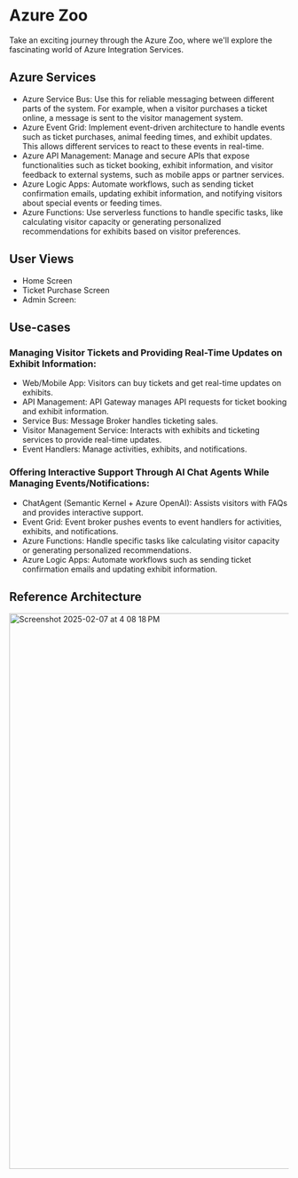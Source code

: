 # Azure Zoo

Take an exciting journey through the Azure Zoo, where we'll explore the fascinating world of Azure Integration Services.

## Azure Services

* Azure Service Bus: Use this for reliable messaging between different parts of the system. For example, when a visitor purchases a ticket online, a message is sent to the visitor management system.
* Azure Event Grid: Implement event-driven architecture to handle events such as ticket purchases, animal feeding times, and exhibit updates. This allows different services to react to these events in real-time.
* Azure API Management: Manage and secure APIs that expose functionalities such as ticket booking, exhibit information, and visitor feedback to external systems, such as mobile apps or partner services.
* Azure Logic Apps: Automate workflows, such as sending ticket confirmation emails, updating exhibit information, and notifying visitors about special events or feeding times.
* Azure Functions: Use serverless functions to handle specific tasks, like calculating visitor capacity or generating personalized recommendations for exhibits based on visitor preferences.

## User Views

* Home Screen
* Ticket Purchase Screen
* Admin Screen:

## Use-cases

### Managing Visitor Tickets and Providing Real-Time Updates on Exhibit Information:

* Web/Mobile App: Visitors can buy tickets and get real-time updates on exhibits.
* API Management: API Gateway manages API requests for ticket booking and exhibit information.
* Service Bus: Message Broker handles ticketing sales.
* Visitor Management Service: Interacts with exhibits and ticketing services to provide real-time updates.
* Event Handlers: Manage activities, exhibits, and notifications.

### Offering Interactive Support Through AI Chat Agents While Managing Events/Notifications:

* ChatAgent (Semantic Kernel + Azure OpenAI): Assists visitors with FAQs and provides interactive support.
* Event Grid: Event broker pushes events to event handlers for activities, exhibits, and notifications.
* Azure Functions: Handle specific tasks like calculating visitor capacity or generating personalized recommendations.
* Azure Logic Apps: Automate workflows such as sending ticket confirmation emails and updating exhibit information.

## Reference Architecture

<img width="1000" alt="Screenshot 2025-02-07 at 4 08 18 PM" src="https://github.com/user-attachments/assets/b7445546-02b8-45da-b285-7ee61484ef91" />
